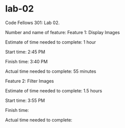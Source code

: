 # lab-02
Code Fellows 301: Lab 02.

Number and name of feature: 
Feature 1: Display Images

Estimate of time needed to complete: 1 hour

Start time: 2:45 PM

Finish time: 3:40 PM

Actual time needed to complete: 55 minutes

Feature 2: Filter Images

Estimate of time needed to complete: 1.5 hours

Start time: 3:55 PM

Finish time: 

Actual time needed to complete: 


